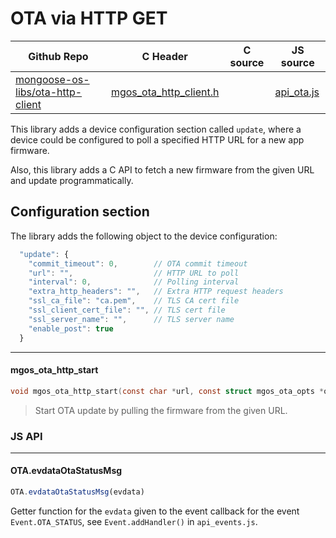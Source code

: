 # OTA via HTTP GET
| Github Repo | C Header | C source  | JS source |
| ----------- | -------- | --------  | ----------------- |
| [mongoose-os-libs/ota-http-client](https://github.com/mongoose-os-libs/ota-http-client) | [mgos_ota_http_client.h](https://github.com/mongoose-os-libs/ota-http-client/tree/master/include/mgos_ota_http_client.h) | &nbsp;  | [api_ota.js](https://github.com/mongoose-os-libs/ota-http-client/tree/master/mjs_fs/api_ota.js)         |



This library adds a device configuration section called `update`, where
a device could be configured to poll a specified HTTP URL for a new
app firmware.

Also, this library adds a C API to fetch a new firmware from the given
URL and update programmatically.

## Configuration section

The library adds the following object to the device configuration:


```javascript
  "update": {
    "commit_timeout": 0,        // OTA commit timeout
    "url": "",                  // HTTP URL to poll
    "interval": 0,              // Polling interval
    "extra_http_headers": "",   // Extra HTTP request headers
    "ssl_ca_file": "ca.pem",    // TLS CA cert file
    "ssl_client_cert_file": "", // TLS cert file
    "ssl_server_name": "",      // TLS server name
    "enable_post": true
  }
```



 ----- 
#### mgos_ota_http_start

```c
void mgos_ota_http_start(const char *url, const struct mgos_ota_opts *opts);
```
>  Start OTA update by pulling the firmware from the given URL. 

### JS API

 --- 
#### OTA.evdataOtaStatusMsg

```javascript
OTA.evdataOtaStatusMsg(evdata)
```
Getter function for the `evdata` given to the event callback for the event
`Event.OTA_STATUS`, see `Event.addHandler()` in `api_events.js`.
